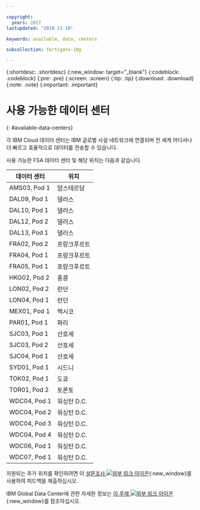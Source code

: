 ```yaml
---

copyright:
  years: 2017
lastupdated: "2018-11-10"

keywords: available, data, centers

subcollection: fortigate-10g

---
```


{:shortdesc: .shortdesc}
{:new_window: target="_blank"}
{:codeblock: .codeblock}
{:pre: .pre}
{:screen: .screen}
{:tip: .tip}
{:download: .download}
{:note: .note}
{:important: .important}

# 사용 가능한 데이터 센터
{: #available-data-centers}

각 IBM Cloud 데이터 센터는 IBM 글로벌 사설 네트워크에 연결되며 전 세계 어디서나 더 빠르고 효율적으로 데이터를 전송할 수 있습니다.

사용 가능한 FSA 데이터 센터 및 해당 위치는 다음과 같습니다.

| 데이터 센터 | 위치 |
| ----------- | -------- |
| AMS03, Pod 1 | 암스테르담 |
| DAL09, Pod 1 | 댈러스 |
| DAL10, Pod 1 | 댈러스 |
| DAL12, Pod 2 | 댈러스 |
| DAL13, Pod 1 | 댈러스 |
| FRA02, Pod 2 | 프랑크푸르트 |
| FRA04, Pod 1 | 프랑크푸르트 |
| FRA05, Pod 1 | 프랑크푸르트 |
| HKG02, Pod 2 | 홍콩 |
| LON02, Pod 2 | 런던 |
| LON04, Pod 1 | 런던 |
| MEX01, Pod 1 | 멕시코 |
| PAR01, Pod 1 | 파리 |
| SJC03, Pod 1 | 산호세 |
| SJC03, Pod 2 | 산호세 |
| SJC04, Pod 1 | 산호세 |
| SYD01, Pod 1 | 시드니 |
| TOK02, Pod 1 | 도쿄 |
| TOR01, Pod 2 | 토론토 |
| WDC04, Pod 1 | 워싱턴 D.C. |
| WDC04, Pod 2 | 워싱턴 D.C. |
| WDC04, Pod 3 | 워싱턴 D.C. |
| WDC04, Pod 4 | 워싱턴 D.C. |
| WDC06, Pod 1 | 워싱턴 D.C. |
| WDC07, Pod 1 | 워싱턴 D.C. |

지원되는 추가 위치를 확인하려면 이 [설문조사 ![외부 링크 아이콘](../../icons/launch-glyph.svg "외부 링크 아이콘")](http://ibm.biz/firewalllocations){:new_window}를 사용하여 피드백을 제출하십시오.

IBM Global Data Center에 관한 자세한 정보는 [이 주제 ![외부 링크 아이콘](../../icons/launch-glyph.svg "외부 링크 아이콘")](https://www.ibm.com/cloud-computing/bluemix/data-centers){:new_window}를 참조하십시오.
